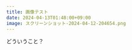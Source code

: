 ```yaml
---
title: 画像テスト
date: 2024-04-13T01:48:00+09:00
image: スクリーンショット-2024-04-12-204654.png
---
```

どういうこと？
